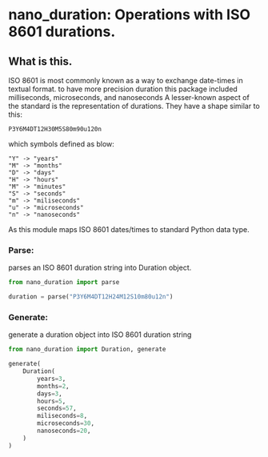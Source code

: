 # nano_duration: Operations with ISO 8601 durations.

## What is this.

ISO 8601 is most commonly known as a way to exchange date-times in textual format.
to have more precision duration this package included milliseconds, microseconds, and nanoseconds
A lesser-known aspect of the standard is the representation of durations. They have a
shape similar to this:

```
P3Y6M4DT12H30M5S80m90u120n
```

which symbols defined as blow:<br />

```
"Y" -> "years"
"M" -> "months"
"D" -> "days"
"H" -> "hours"
"M" -> "minutes"
"S" -> "seconds"
"m" -> "miliseconds"
"u" -> "microseconds"
"n" -> "nanoseconds"
```

As this module maps ISO 8601 dates/times to standard Python data type.

### Parse:

parses an ISO 8601 duration string into Duration object.

```python
from nano_duration import parse

duration = parse("P3Y6M4DT12H24M12S10m80u12n")
```

### Generate:

generate a duration object into ISO 8601 duration string

```python
from nano_duration import Duration, generate

generate(
    Duration(
        years=3,
        months=2,
        days=3,
        hours=5,
        seconds=57,
        miliseconds=8,
        microseconds=30,
        nanoseconds=20,
    )
)
```